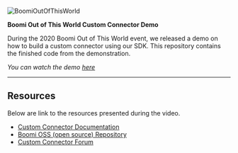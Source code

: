 ![BoomiOutOfThisWorld](https://wiki.boomi.com/wp-content/uploads/2020/10/banner.jpg)

**Boomi Out of This World Custom Connector Demo**

During the 2020 Boomi Out of This World event, we released a demo on how to build a custom connector using our SDK. This repository contains the finished code from the demonstration.

*You can watch the demo [here](https://resources.boomi.com/ootw-episode-3/breakouts/fast-track-your-connector-development-with-the-new-connector-sdk)*

---

## Resources

Below are link to the resources presented during the video.

* [Custom Connector Documentation](https://boomi.to/customconnectordocs)
* [Boomi OSS (open source) Repository](bitbucket.org/officialboomi)
* [Custom Connector Forum](https://boomi.to/customconnectorforum)

[banner]: https://apis.guru/branding/banner.svg